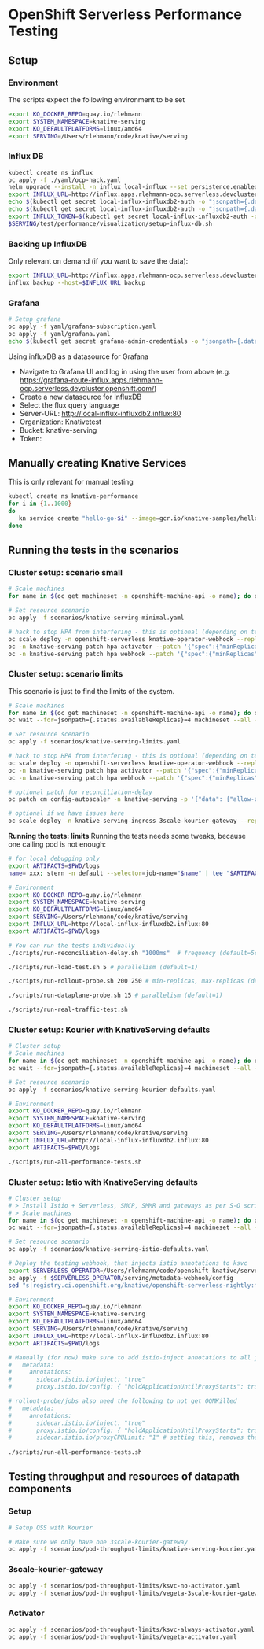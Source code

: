 # OpenShift Serverless Performance Testing

## Setup

### Environment

The scripts expect the following environment to be set
```bash
export KO_DOCKER_REPO=quay.io/rlehmann
export SYSTEM_NAMESPACE=knative-serving
export KO_DEFAULTPLATFORMS=linux/amd64
export SERVING=/Users/rlehmann/code/knative/serving
```

### Influx DB
```bash
kubectl create ns influx
oc apply -f ./yaml/ocp-hack.yaml
helm upgrade --install -n influx local-influx --set persistence.enabled=false,ingress.enabled=true,ingress.hostname=influx.apps.rlehmann-ocp.serverless.devcluster.openshift.com influxdata/influxdb2
export INFLUX_URL=http://influx.apps.rlehmann-ocp.serverless.devcluster.openshift.com
echo $(kubectl get secret local-influx-influxdb2-auth -o "jsonpath={.data['admin-token']}" --namespace influx | base64 --decode)
echo $(kubectl get secret local-influx-influxdb2-auth -o "jsonpath={.data['admin-password']}" --namespace influx | base64 --decode)
export INFLUX_TOKEN=$(kubectl get secret local-influx-influxdb2-auth -o "jsonpath={.data['admin-token']}" --namespace influx | base64 --decode)
$SERVING/test/performance/visualization/setup-influx-db.sh
```

### Backing up InfluxDB
Only relevant on demand (if you want to save the data):
```bash
export INFLUX_URL=http://influx.apps.rlehmann-ocp.serverless.devcluster.openshift.com
influx backup --host=$INFLUX_URL backup
```

### Grafana
```bash
# Setup grafana
oc apply -f yaml/grafana-subscription.yaml
oc apply -f yaml/grafana.yaml
echo $(kubectl get secret grafana-admin-credentials -o "jsonpath={.data['GF_SECURITY_ADMIN_PASSWORD']}" --namespace influx | base64 --decode)
```

Using influxDB as a datasource for Grafana
* Navigate to Grafana UI and log in using the user from above (e.g. https://grafana-route-influx.apps.rlehmann-ocp.serverless.devcluster.openshift.com/)
* Create a new datasource for InfluxDB
* Select the flux query language
* Server-URL: http://local-influx-influxdb2.influx:80
* Organization: Knativetest
* Bucket: knative-serving
* Token: <your influx-db token>


## Manually creating Knative Services

This is only relevant for manual testing
```bash
kubectl create ns knative-performance
for i in {1..1000}
do
   kn service create "hello-go-$i" --image=gcr.io/knative-samples/helloworld-go -n knative-performance &
done
```

## Running the tests in the scenarios

### Cluster setup: scenario small

```bash
# Scale machines
for name in $(oc get machineset -n openshift-machine-api -o name); do oc scale $name -n openshift-machine-api --replicas=2; done

# Set resource scenario
oc apply -f scenarios/knative-serving-minimal.yaml

# hack to stop HPA from interfering - this is optional (depending on tests)
oc scale deploy -n openshift-serverless knative-operator-webhook --replicas=0
oc -n knative-serving patch hpa activator --patch '{"spec":{"minReplicas":1, "maxReplicas": 1}}'
oc -n knative-serving patch hpa webhook --patch '{"spec":{"minReplicas":1, "maxReplicas": 1}}'
```

### Cluster setup: scenario limits
This scenario is just to find the limits of the system.

```bash
# Scale machines
for name in $(oc get machineset -n openshift-machine-api -o name); do oc scale $name -n openshift-machine-api --replicas=4; done
oc wait --for=jsonpath={.status.availableReplicas}=4 machineset --all -n openshift-machine-api --timeout=-1s

# Set resource scenario
oc apply -f scenarios/knative-serving-limits.yaml

# hack to stop HPA from interfering - this is optional (depending on tests)
oc scale deploy -n openshift-serverless knative-operator-webhook --replicas=0
oc -n knative-serving patch hpa activator --patch '{"spec":{"minReplicas":10, "maxReplicas": 10}}'
oc -n knative-serving patch hpa webhook --patch '{"spec":{"minReplicas":2, "maxReplicas": 2}}'

# optional patch for reconciliation-delay
oc patch cm config-autoscaler -n knative-serving -p '{"data": {"allow-zero-initial-scale": "true"}}'

# optional if we have issues here
oc scale deploy -n knative-serving-ingress 3scale-kourier-gateway --replicas=20
```

**Running the tests: limits**
Running the tests needs some tweaks, because one calling pod is not enough:

```bash
# for local debugging only
export ARTIFACTS=$PWD/logs
name= xxx; stern -n default --selector=job-name="$name" | tee "$ARTIFACTS/stern-$name.log"
```

```bash
# Environment
export KO_DOCKER_REPO=quay.io/rlehmann
export SYSTEM_NAMESPACE=knative-serving
export KO_DEFAULTPLATFORMS=linux/amd64
export SERVING=/Users/rlehmann/code/knative/serving
export INFLUX_URL=http://local-influx-influxdb2.influx:80
export ARTIFACTS=$PWD/logs

# You can run the tests individually
./scripts/run-reconciliation-delay.sh "1000ms"  # frequency (default=5s)

./scripts/run-load-test.sh 5 # parallelism (default=1)

./scripts/run-rollout-probe.sh 200 250 # min-replicas, max-replicas (defaults: 100, 150)

./scripts/run-dataplane-probe.sh 15 # parallelism (default=1)

./scripts/run-real-traffic-test.sh
```

### Cluster setup: Kourier with KnativeServing defaults

```bash
# Cluster setup
# Scale machines
for name in $(oc get machineset -n openshift-machine-api -o name); do oc scale $name -n openshift-machine-api --replicas=4; done
oc wait --for=jsonpath={.status.availableReplicas}=4 machineset --all -n openshift-machine-api --timeout=-1s

# Set resource scenario
oc apply -f scenarios/knative-serving-kourier-defaults.yaml

# Environment
export KO_DOCKER_REPO=quay.io/rlehmann
export SYSTEM_NAMESPACE=knative-serving
export KO_DEFAULTPLATFORMS=linux/amd64
export SERVING=/Users/rlehmann/code/knative/serving
export INFLUX_URL=http://local-influx-influxdb2.influx:80
export ARTIFACTS=$PWD/logs

./scripts/run-all-performance-tests.sh
```

### Cluster setup: Istio with KnativeServing defaults

```bash
# Cluster setup
# > Install Istio + Serverless, SMCP, SMMR and gateways as per S-O script 
# > Scale machines
for name in $(oc get machineset -n openshift-machine-api -o name); do oc scale $name -n openshift-machine-api --replicas=4; done
oc wait --for=jsonpath={.status.availableReplicas}=4 machineset --all -n openshift-machine-api --timeout=-1s

# Set resource scenario
oc apply -f scenarios/knative-serving-istio-defaults.yaml

# Deploy the testing webhook, that injects istio annotations to ksvc
export SERVERLESS_OPERATOR=/Users/rlehmann/code/openshift-knative/serverless-operator
oc apply -f $SERVERLESS_OPERATOR/serving/metadata-webhook/config
sed "s|registry.ci.openshift.org/knative/openshift-serverless-nightly:metadata-webhook|quay.io/openshift-knative/metadata-webhook:latest|g" $SERVERLESS_OPERATOR/serving/metadata-webhook/config/webhook.yaml | oc apply -f - 

# Environment
export KO_DOCKER_REPO=quay.io/rlehmann
export SYSTEM_NAMESPACE=knative-serving
export KO_DEFAULTPLATFORMS=linux/amd64
export SERVING=/Users/rlehmann/code/knative/serving
export INFLUX_URL=http://local-influx-influxdb2.influx:80
export ARTIFACTS=$PWD/logs

# Manually (for now) make sure to add istio-inject annotations to all jobs in $SERVING and the deployment in dataplane-probe-setup.yaml
#   metadata:
#     annotations:
#       sidecar.istio.io/inject: "true"
#       proxy.istio.io/config: { "holdApplicationUntilProxyStarts": true }

# rollout-probe/jobs also need the following to not get OOMKilled
#   metadata:
#     annotations:
#       sidecar.istio.io/inject: "true"
#       proxy.istio.io/config: { "holdApplicationUntilProxyStarts": true }
#       sidecar.istio.io/proxyCPULimit: "1" # setting this, removes the memory limit of istio-proxy
        
./scripts/run-all-performance-tests.sh
```

## Testing throughput and resources of datapath components

### Setup
```bash
# Setup OSS with Kourier

# Make sure we only have one 3scale-kourier-gateway
oc apply -f scenarios/pod-throughput-limits/knative-serving-kourier.yaml
```

### 3scale-kourier-gateway

```bash
oc apply -f scenarios/pod-throughput-limits/ksvc-no-activator.yaml
oc apply -f scenarios/pod-throughput-limits/vegeta-3scale-kourier-gateway.yaml
```

### Activator

```bash
oc apply -f scenarios/pod-throughput-limits/ksvc-always-activator.yaml
oc apply -f scenarios/pod-throughput-limits/vegeta-activator.yaml
```
